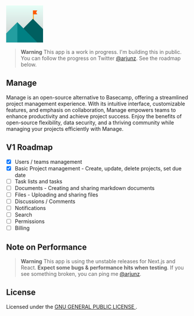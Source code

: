 <img width="100" src="https://github.com/techulus/manage/blob/main/public/images/logo.png?raw=true" />

> **Warning**
> This app is a work in progress. I'm building this in public. You can follow the progress on Twitter [@arjunz](https://twitter.com/arjunz).
> See the roadmap below.

## Manage

Manage is an open-source alternative to Basecamp, offering a streamlined project management experience. With its intuitive interface, customizable features, and emphasis on collaboration, Manage empowers teams to enhance productivity and achieve project success. Enjoy the benefits of open-source flexibility, data security, and a thriving community while managing your projects efficiently with Manage.

## V1 Roadmap

- [x] Users / teams management
- [x] Basic Project management - Create, update, delete projects, set due date
- [ ] Task lists and tasks
- [ ] Documents - Creating and sharing markdown documents
- [ ] Files - Uploading and sharing files
- [ ] Discussions / Comments
- [ ] Notifications
- [ ] Search
- [ ] Permissions
- [ ] Billing

## Note on Performance

> **Warning**
> This app is using the unstable releases for Next.js and React.
> **Expect some bugs & performance hits when testing**.
> If you see something broken, you can ping me [@arjunz](https://twitter.com/arjunz).

## License

Licensed under the [GNU GENERAL PUBLIC LICENSE
](https://github.com/techulus/manage/blob/main/LICENSE.md).